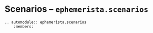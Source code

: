 # Scenarios – `ephemerista.scenarios`

```{eval-rst}
.. automodule:: ephemerista.scenarios
    :members:
```

